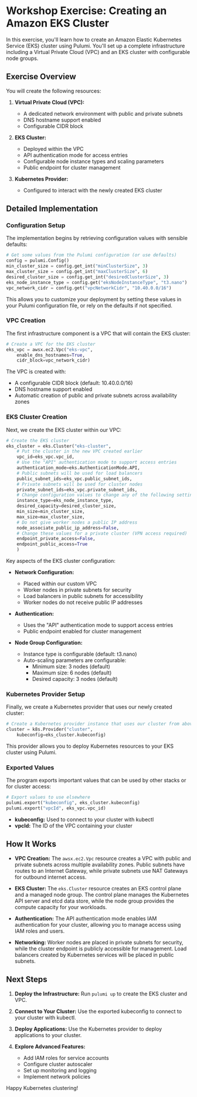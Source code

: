 # Workshop Exercise: Creating an Amazon EKS Cluster

In this exercise, you'll learn how to create an Amazon Elastic Kubernetes Service (EKS) cluster using Pulumi. You'll set up a complete infrastructure including a Virtual Private Cloud (VPC) and an EKS cluster with configurable node groups.

## Exercise Overview

You will create the following resources:

1. **Virtual Private Cloud (VPC):**
   - A dedicated network environment with public and private subnets
   - DNS hostname support enabled
   - Configurable CIDR block

2. **EKS Cluster:**
   - Deployed within the VPC
   - API authentication mode for access entries
   - Configurable node instance types and scaling parameters
   - Public endpoint for cluster management

3. **Kubernetes Provider:**
   - Configured to interact with the newly created EKS cluster

## Detailed Implementation

### Configuration Setup

The implementation begins by retrieving configuration values with sensible defaults:

```python
# Get some values from the Pulumi configuration (or use defaults)
config = pulumi.Config()
min_cluster_size = config.get_int("minClusterSize", 3)
max_cluster_size = config.get_int("maxClusterSize", 6)
desired_cluster_size = config.get_int("desiredClusterSize", 3)
eks_node_instance_type = config.get("eksNodeInstanceType", "t3.nano")
vpc_network_cidr = config.get("vpcNetworkCidr", "10.40.0.0/16")
```

This allows you to customize your deployment by setting these values in your Pulumi configuration file, or rely on the defaults if not specified.

### VPC Creation

The first infrastructure component is a VPC that will contain the EKS cluster:

```python
# Create a VPC for the EKS cluster
eks_vpc = awsx.ec2.Vpc("eks-vpc",
    enable_dns_hostnames=True,
    cidr_block=vpc_network_cidr)
```

The VPC is created with:
- A configurable CIDR block (default: 10.40.0.0/16)
- DNS hostname support enabled
- Automatic creation of public and private subnets across availability zones

### EKS Cluster Creation

Next, we create the EKS cluster within our VPC:

```python
# Create the EKS cluster
eks_cluster = eks.Cluster("eks-cluster",
    # Put the cluster in the new VPC created earlier
    vpc_id=eks_vpc.vpc_id,
    # Use the "API" authentication mode to support access entries
    authentication_mode=eks.AuthenticationMode.API,
    # Public subnets will be used for load balancers
    public_subnet_ids=eks_vpc.public_subnet_ids,
    # Private subnets will be used for cluster nodes
    private_subnet_ids=eks_vpc.private_subnet_ids,
    # Change configuration values to change any of the following settings
    instance_type=eks_node_instance_type,
    desired_capacity=desired_cluster_size,
    min_size=min_cluster_size,
    max_size=max_cluster_size,
    # Do not give worker nodes a public IP address
    node_associate_public_ip_address=False,
    # Change these values for a private cluster (VPN access required)
    endpoint_private_access=False,
    endpoint_public_access=True
    )
```

Key aspects of the EKS cluster configuration:

- **Network Configuration:**
  - Placed within our custom VPC
  - Worker nodes in private subnets for security
  - Load balancers in public subnets for accessibility
  - Worker nodes do not receive public IP addresses

- **Authentication:**
  - Uses the "API" authentication mode to support access entries
  - Public endpoint enabled for cluster management

- **Node Group Configuration:**
  - Instance type is configurable (default: t3.nano)
  - Auto-scaling parameters are configurable:
    - Minimum size: 3 nodes (default)
    - Maximum size: 6 nodes (default)
    - Desired capacity: 3 nodes (default)

### Kubernetes Provider Setup

Finally, we create a Kubernetes provider that uses our newly created cluster:

```python
# Create a Kubernetes provider instance that uses our cluster from above.
cluster = k8s.Provider("cluster",
    kubeconfig=eks_cluster.kubeconfig)
```

This provider allows you to deploy Kubernetes resources to your EKS cluster using Pulumi.

### Exported Values

The program exports important values that can be used by other stacks or for cluster access:

```python
# Export values to use elsewhere
pulumi.export("kubeconfig", eks_cluster.kubeconfig)
pulumi.export("vpcId", eks_vpc.vpc_id)
```

- **kubeconfig:** Used to connect to your cluster with kubectl
- **vpcId:** The ID of the VPC containing your cluster

## How It Works

- **VPC Creation:**
  The `awsx.ec2.Vpc` resource creates a VPC with public and private subnets across multiple availability zones. Public subnets have routes to an Internet Gateway, while private subnets use NAT Gateways for outbound internet access.

- **EKS Cluster:**
  The `eks.Cluster` resource creates an EKS control plane and a managed node group. The control plane manages the Kubernetes API server and etcd data store, while the node group provides the compute capacity for your workloads.

- **Authentication:**
  The API authentication mode enables IAM authentication for your cluster, allowing you to manage access using IAM roles and users.

- **Networking:**
  Worker nodes are placed in private subnets for security, while the cluster endpoint is publicly accessible for management. Load balancers created by Kubernetes services will be placed in public subnets.

## Next Steps

1. **Deploy the Infrastructure:**
   Run `pulumi up` to create the EKS cluster and VPC.

2. **Connect to Your Cluster:**
   Use the exported kubeconfig to connect to your cluster with kubectl.

3. **Deploy Applications:**
   Use the Kubernetes provider to deploy applications to your cluster.

4. **Explore Advanced Features:**
   - Add IAM roles for service accounts
   - Configure cluster autoscaler
   - Set up monitoring and logging
   - Implement network policies

Happy Kubernetes clustering!
